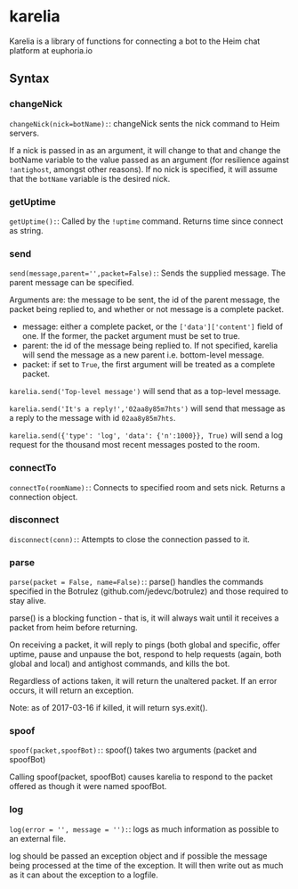 karelia
======
Karelia is a library of functions for connecting a bot to the Heim chat
platform at euphoria.io

Syntax
------
### changeNick
` changeNick(nick=botName):
 `: 
changeNick sents the nick command to Heim servers.

If a nick is passed in as an argument, it will change to that and change
the botName variable to the value passed as an argument (for resilience
against `!antighost`, amongst other reasons). If no nick is specified, it
will assume that the `botName` variable is the desired nick.

### getUptime
` getUptime():
 `: 
Called by the `!uptime` command. Returns time since connect as string.

### send
` send(message,parent='',packet=False):
 `: 
Sends the supplied message. The parent message can be specified.

Arguments are: the message to be sent, the id of the parent message, the
packet being replied to, and whether or not message is a complete packet.

- message:  either a complete packet, or the `['data']['content']` field
of one. If the former, the packet argument must be set to true.
- parent:   the id of the message being replied to. If not specified,
karelia will send the message as a new parent i.e. bottom-level message.
- packet:   if set to `True`, the first argument will be treated as a
complete packet.

`karelia.send('Top-level message')` will send that as a top-level message.

`karelia.send('It's a reply!','02aa8y85m7hts')` will send that message as
a reply to the message with id `02aa8y85m7hts`.

`karelia.send({'type': 'log', 'data': {'n':1000}}, True)` will send a log
request for the thousand most recent messages posted to the room.

### connectTo
` connectTo(roomName):
 `: 
Connects to specified room and sets nick. Returns a connection object.

### disconnect
` disconnect(conn):
 `: 
Attempts to close the connection passed to it.

### parse
` parse(packet = False, name=False):
 `: 
parse() handles the commands specified in the Botrulez
(github.com/jedevc/botrulez) and those required to stay alive.

parse() is a blocking function - that is, it will always wait until it
receives a packet from heim before returning.

On receiving a packet, it will reply to pings (both global and specific,
offer uptime, pause and unpause the bot, respond to help requests (again,
both global and local) and antighost commands, and kills the bot.

Regardless of actions taken, it will return the unaltered packet. If an
error occurs, it will return an exception.

Note: as of 2017-03-16 if killed, it will return sys.exit().

### spoof
` spoof(packet,spoofBot):
 `: 
spoof() takes two arguments (packet and spoofBot)

Calling spoof(packet, spoofBot) causes karelia to respond to the packet
offered as though it were named spoofBot.

### log
` log(error = '', message = ''):
 `: 
logs as much information as possible to an external file.

log should be passed an exception object and if possible the message being
processed at the time of the exception. It will then write out as much as
it can about the exception to a logfile.


